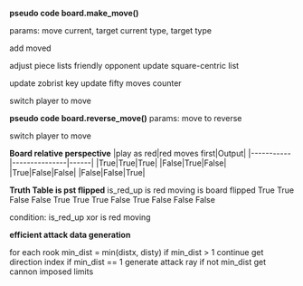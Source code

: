 
**pseudo code board.make_move()**

params: move
current, target
current type, target type

add moved

adjust piece lists
    friendly
    opponent
update square-centric list

update zobrist key
update fifty moves counter

switch player to move




**pseudo code board.reverse_move()**
params: move to reverse

switch player to move


**Board relative perspective**
|play as red|red moves first|Output|
|-----------|---------------|------|
|True|True|True|
|False|True|False|
|True|False|False|
|False|False|True|


**Truth Table is pst flipped**
is_red_up   is red moving   is board flipped
True        True            False
False       True            True
True        False           True
False       False           False

condition: is_red_up xor is red moving


**efficient attack data generation**

for each rook
min_dist = min(distx, disty)
if min_dist > 1 continue
get direction index
if min_dist == 1 generate attack ray
if not min_dist get cannon imposed limits
